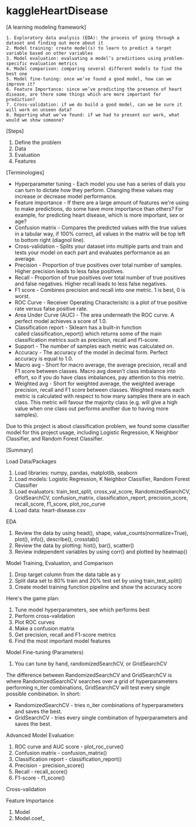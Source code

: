 # kaggleHeartDisease

[A learning modeling framework]

    1. Exploratory data analysis (EDA): the process of going through a dataset and finding out more about it
    2. Model training: create model(s) to learn to predict a target variable based on other variables
    3. Model evaluation: evaluating a model’s predictions using problem-specific evaluation metrics
    4. Model comparison: comparing several different models to find the best one
    5. Model fine-tuning: once we’ve found a good model, how can we improve it?
    6. Feature Importance: since we’ve predicting the presence of heart disease, are there some things which are more important for prediction?
    7. Cross-validation: if we do build a good model, can we be sure it will work on unseen data?
    8. Reporting what we’ve found: if we had to present our work, what would we show someone?

[Steps]

1. Define the problem
2. Data
3. Evaluation
4. Features


[Terminologies]
* Hyperparameter tuning - Each model you use has a series of dials you can turn to dictate how they perform. Changing these values may increase or decrease model performance.
* Feature importance - If there are a large amount of features we're using to make predictions, do some have more importance than others? For example, for predicting heart disease, which is more important, sex or age?
* Confusion matrix - Compares the predicted values with the true values in a tabular way, if 100% correct, all values in the matrix will be top left to bottom right (diagnol line).
* Cross-validation - Splits your dataset into multiple parts and train and tests your model on each part and evaluates performance as an average.
* Precision - Proportion of true positives over total number of samples. Higher precision leads to less false positives.
* Recall - Proportion of true positives over total number of true positives and false negatives. Higher recall leads to less false negatives.
* F1 score - Combines precision and recall into one metric. 1 is best, 0 is worst.
* ROC Curve - Receiver Operating Characterisitc is a plot of true positive rate versus false positive rate.
* Area Under Curve (AUC) - The area underneath the ROC curve. A perfect model achieves a score of 1.0.
* Classification report - Sklearn has a built-in function called classification_report() which returns some of the main classification metrics such as precision, recall and f1-score.
* Support - The number of samples each metric was calculated on.
* Accuracy - The accuracy of the model in decimal form. Perfect accuracy is equal to 1.0.
* Macro avg - Short for macro average, the average precision, recall and F1 score between classes. Macro avg doesn’t class imbalance into effort, so if you do have class imbalances, pay attention to this metric.
* Weighted avg - Short for weighted average, the weighted average precision, recall and F1 score between classes. Weighted means each metric is calculated with respect to how many samples there are in each class. This metric will favour the majority class (e.g. will give a high value when one class out performs another due to having more samples).


Due to this project is about classification problem, we found some classifier model for this project usage, including Logistic Regression, K Neighbor Classifier, and Random Forest Classifier.

[Summary]

Load Data/Packages
1. Load libraries: numpy, pandas, matplotlib, seaborn
2. Load models: Logistic Regression, K Neighbor Classifier, Random Forest Classifier
3. Load evaluators: train_test_split, cross_val_score, RandomizedSearchCV, GridSearchCV, confusion_matrix, classification_report, precision_score, recall_score, f1_score, plot_roc_curve
4. Load data: heart-disease.csv

EDA
1. Review the data by using head(), shape, value_counts(normalize=True), plot(), info(), describe(), crosstab()
2. Review the data by plotting: hist(), bar(), scatter()
3. Review independent variables by using corr() and plotted by heatmap()


Model Training, Evaluation, and Comparison
1. Drop target column from the data table as y
2. Split data set to 80% train and 20% test set by using train_test_split()
3. Create model training function pipeline and show the accuracy score


Here's the game plan:
1. Tune model hyperparameters, see which performs best
2. Perform cross-validation
3. Plot ROC curves
4. Make a confusion matrix
5. Get precision, recall and F1-score metrics
6. Find the most important model features

Model Fine-tuning (Parameters)
1. You can tune by hand, randomizedSearchCV, or GridSearchCV

The difference between RandomizedSearchCV and GridSearchCV is where RandomizedSearchCV searches over a grid of hyperparameters performing n_iter combinations, GridSearchCV will test every single possible combination.
In short:
* RandomizedSearchCV - tries n_iter combinations of hyperparameters and saves the best.
* GridSearchCV - tries every single combination of hyperparameters and saves the best.

Advanced Model Evaluation 
1. ROC curve and AUC score - plot_roc_curve()
2. Confusion matrix - confusion_matrix()
3. Classification report - classification_report()
4. Precision - precision_score()
5. Recall - recall_score()
6. F1-score - f1_score()

Cross-validation

Feature Importance
1. Model
2. Model.coef_
